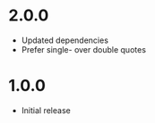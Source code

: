 # 2.0.0

-   Updated dependencies
-   Prefer single- over double quotes

# 1.0.0

-   Initial release
